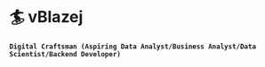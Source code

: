 # 🏄 vBlazej 

**`Digital Craftsman (Aspiring Data Analyst/Business Analyst/Data Scientist/Backend Developer)`**

